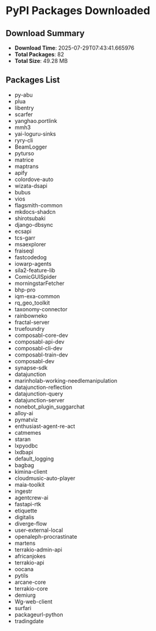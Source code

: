 # PyPI Packages Downloaded

## Download Summary
- **Download Time**: 2025-07-29T07:43:41.665976
- **Total Packages**: 82
- **Total Size**: 49.28 MB

## Packages List
- py-abu
- plua
- libentry
- scarfer
- yanghao.portlink
- mmh3
- yai-loguru-sinks
- ryry-cli
- BeamLogger
- pyturso
- matrice
- maptrans
- apify
- colordove-auto
- wizata-dsapi
- bubus
- vios
- flagsmith-common
- mkdocs-shadcn
- shirotsubaki
- django-dbsync
- ecsapi
- tcs-garr
- msaexplorer
- fraiseql
- fastcodedog
- iowarp-agents
- sila2-feature-lib
- ComicGUISpider
- morningstarFetcher
- bhp-pro
- iqm-exa-common
- rq_geo_toolkit
- taxonomy-connector
- rainbowneko
- fractal-server
- truefoundry
- composabl-core-dev
- composabl-api-dev
- composabl-cli-dev
- composabl-train-dev
- composabl-dev
- synapse-sdk
- datajunction
- marinholab-working-needlemanipulation
- datajunction-reflection
- datajunction-query
- datajunction-server
- nonebot_plugin_suggarchat
- alloy-ai
- pymatviz
- enthusiast-agent-re-act
- catmemes
- staran
- lxpyodbc
- lxdbapi
- default_logging
- bagbag
- kimina-client
- cloudmusic-auto-player
- maia-toolkit
- ingestr
- agentcrew-ai
- fastapi-rtk
- etiquette
- digitalis
- diverge-flow
- user-external-local
- openaleph-procrastinate
- martens
- terrakio-admin-api
- africanjokes
- terrakio-api
- oocana
- pytils
- arcane-core
- terrakio-core
- demiurg
- Wg-web-client
- surfari
- packageurl-python
- tradingdate
